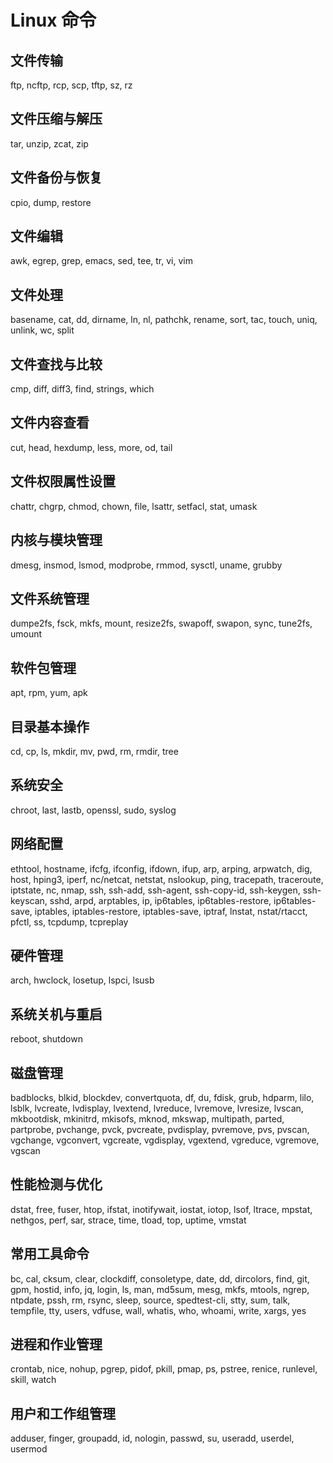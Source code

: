# Linux 命令

## 文件传输

ftp, ncftp, rcp, scp, tftp, sz, rz

## 文件压缩与解压

tar, unzip, zcat, zip

## 文件备份与恢复

cpio, dump, restore

## 文件编辑

awk, egrep, grep, emacs, sed, tee, tr, vi, vim

## 文件处理

basename, cat, dd, dirname, ln, nl, pathchk, rename, sort, tac, touch, uniq, unlink, wc, split

## 文件查找与比较

cmp, diff, diff3, find, strings, which

## 文件内容查看

cut, head, hexdump, less, more, od, tail

## 文件权限属性设置

chattr, chgrp, chmod, chown, file, lsattr, setfacl, stat, umask

## 内核与模块管理

dmesg, insmod, lsmod, modprobe, rmmod, sysctl, uname, grubby

## 文件系统管理

dumpe2fs, fsck, mkfs, mount, resize2fs, swapoff, swapon, sync, tune2fs, umount

## 软件包管理

apt, rpm, yum, apk

## 目录基本操作

cd, cp, ls, mkdir, mv, pwd, rm, rmdir, tree

## 系统安全

chroot, last, lastb, openssl, sudo, syslog

## 网络配置

ethtool, hostname, ifcfg, ifconfig, ifdown, ifup, arp, arping, arpwatch, dig, host, hping3, iperf, nc/netcat, netstat, nslookup, ping, tracepath, traceroute, iptstate, nc, nmap, ssh, ssh-add, ssh-agent, ssh-copy-id, ssh-keygen, ssh-keyscan, sshd, arpd, arptables, ip, ip6tables, ip6tables-restore, ip6tables-save, iptables, iptables-restore, iptables-save, iptraf, lnstat, nstat/rtacct, pfctl, ss, tcpdump, tcpreplay

## 硬件管理

arch, hwclock, losetup, lspci, lsusb

## 系统关机与重启

reboot, shutdown

## 磁盘管理

badblocks, blkid, blockdev, convertquota, df, du, fdisk, grub, hdparm, lilo, lsblk, lvcreate, lvdisplay, lvextend, lvreduce, lvremove, lvresize, lvscan, mkbootdisk, mkinitrd, mkisofs, mknod, mkswap, multipath, parted, partprobe, pvchange, pvck, pvcreate, pvdisplay, pvremove, pvs, pvscan, vgchange, vgconvert, vgcreate, vgdisplay, vgextend, vgreduce, vgremove, vgscan

## 性能检测与优化

dstat, free, fuser, htop, ifstat, inotifywait, iostat, iotop, lsof, ltrace, mpstat, nethgos, perf, sar, strace, 
time, tload, top, uptime, vmstat

## 常用工具命令

bc, cal, cksum, clear, clockdiff, consoletype, date, dd, dircolors, find, git, gpm, hostid, info, jq, login, ls, man, md5sum, mesg, mkfs, mtools, ngrep, ntpdate, pssh, rm, rsync, sleep, source, spedtest-cli, stty, sum, talk, tempfile, tty, users, vdfuse, wall, whatis, who, whoami, write, xargs, yes

## 进程和作业管理

crontab, nice, nohup, pgrep, pidof, pkill, pmap, ps, pstree, renice, runlevel, skill, watch

## 用户和工作组管理

adduser, finger, groupadd, id, nologin, passwd, su, useradd, userdel, usermod
